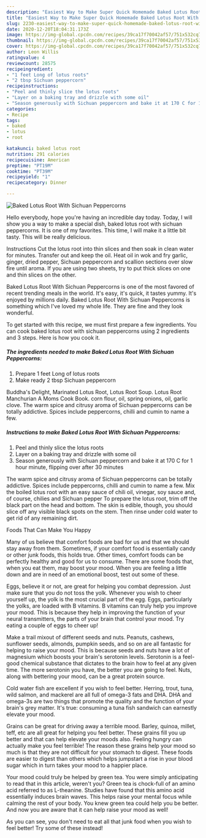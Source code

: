 ```yaml
---
description: "Easiest Way to Make Super Quick Homemade Baked Lotus Root With Sichuan Peppercorns"
title: "Easiest Way to Make Super Quick Homemade Baked Lotus Root With Sichuan Peppercorns"
slug: 2230-easiest-way-to-make-super-quick-homemade-baked-lotus-root-with-sichuan-peppercorns
date: 2020-12-20T18:04:31.173Z
image: https://img-global.cpcdn.com/recipes/39ca17f70042af57/751x532cq70/baked-lotus-root-with-sichuan-peppercorns-recipe-main-photo.jpg
thumbnail: https://img-global.cpcdn.com/recipes/39ca17f70042af57/751x532cq70/baked-lotus-root-with-sichuan-peppercorns-recipe-main-photo.jpg
cover: https://img-global.cpcdn.com/recipes/39ca17f70042af57/751x532cq70/baked-lotus-root-with-sichuan-peppercorns-recipe-main-photo.jpg
author: Leon Willis
ratingvalue: 4
reviewcount: 28575
recipeingredient:
- "1 feet Long of lotus roots"
- "2 tbsp Sichuan peppercorn"
recipeinstructions:
- "Peel and thinly slice the lotus roots"
- "Layer on a baking tray and drizzle with some oil"
- "Season generously with Sichuan peppercorn and bake it at 170 C for 1 hour minute, flipping over after 30 minutes"
categories:
- Recipe
tags:
- baked
- lotus
- root

katakunci: baked lotus root 
nutrition: 291 calories
recipecuisine: American
preptime: "PT19M"
cooktime: "PT39M"
recipeyield: "1"
recipecategory: Dinner

---
```



![Baked Lotus Root With Sichuan Peppercorns](https://img-global.cpcdn.com/recipes/39ca17f70042af57/751x532cq70/baked-lotus-root-with-sichuan-peppercorns-recipe-main-photo.jpg)

Hello everybody, hope you're having an incredible day today. Today, I will show you a way to make a special dish, baked lotus root with sichuan peppercorns. It is one of my favorites. This time, I will make it a little bit tasty. This will be really delicious.

Instructions Cut the lotus root into thin slices and then soak in clean water for minutes. Transfer out and keep the oil. Heat oil in wok and fry garlic, ginger, dried pepper, Sichuan peppercorn and scallion sections over slow fire until aroma. If you are using two sheets, try to put thick slices on one and thin slices on the other.

Baked Lotus Root With Sichuan Peppercorns is one of the most favored of recent trending meals in the world. It's easy, it's quick, it tastes yummy. It's enjoyed by millions daily. Baked Lotus Root With Sichuan Peppercorns is something which I've loved my whole life. They are fine and they look wonderful.


To get started with this recipe, we must first prepare a few ingredients. You can cook baked lotus root with sichuan peppercorns using 2 ingredients and 3 steps. Here is how you cook it.

<!--inarticleads1-->

##### The ingredients needed to make Baked Lotus Root With Sichuan Peppercorns:

1. Prepare 1 feet Long of lotus roots
1. Make ready 2 tbsp Sichuan peppercorn


Buddha&#39;s Delight, Marinated Lotus Root, Lotus Root Soup. Lotus Root Manchurian A Moms Cook Book. corn flour, oil, spring onions, oil, garlic clove. The warm spice and citrusy aroma of Sichuan peppercorns can be totally addictive. Spices include peppercorns, chilli and cumin to name a few. 

<!--inarticleads2-->

##### Instructions to make Baked Lotus Root With Sichuan Peppercorns:

1. Peel and thinly slice the lotus roots
1. Layer on a baking tray and drizzle with some oil
1. Season generously with Sichuan peppercorn and bake it at 170 C for 1 hour minute, flipping over after 30 minutes


The warm spice and citrusy aroma of Sichuan peppercorns can be totally addictive. Spices include peppercorns, chilli and cumin to name a few. Mix the boiled lotus root with an easy sauce of chili oil, vinegar, soy sauce and, of course, chilies and Sichuan pepper To prepare the lotus root, trim off the black part on the head and bottom. The skin is edible, though, you should slice off any visible black spots on the stem. Then rinse under cold water to get rid of any remaining dirt. 

Foods That Can Make You Happy


Many of us believe that comfort foods are bad for us and that we should stay away from them. Sometimes, if your comfort food is essentially candy or other junk foods, this holds true. Other times, comfort foods can be perfectly healthy and good for us to consume. There are some foods that, when you eat them, may boost your mood. When you are feeling a little down and are in need of an emotional boost, test out some of these.

Eggs, believe it or not, are great for helping you combat depression. Just make sure that you do not toss the yolk. Whenever you wish to cheer yourself up, the yolk is the most crucial part of the egg. Eggs, particularly the yolks, are loaded with B vitamins. B vitamins can truly help you improve your mood. This is because they help in improving the function of your neural transmitters, the parts of your brain that control your mood. Try eating a couple of eggs to cheer up!

Make a trail mixout of different seeds and nuts. Peanuts, cashews, sunflower seeds, almonds, pumpkin seeds, and so on are all fantastic for helping to raise your mood. This is because seeds and nuts have a lot of magnesium which boosts your brain's serotonin levels. Serotonin is a feel-good chemical substance that dictates to the brain how to feel at any given time. The more serotonin you have, the better you are going to feel. Nuts, along with bettering your mood, can be a great protein source.

Cold water fish are excellent if you wish to feel better. Herring, trout, tuna, wild salmon, and mackerel are all full of omega-3 fats and DHA. DHA and omega-3s are two things that promote the quality and the function of your brain's grey matter. It's true: consuming a tuna fish sandwich can earnestly elevate your mood. 

Grains can be great for driving away a terrible mood. Barley, quinoa, millet, teff, etc are all great for helping you feel better. These grains fill you up better and that can help elevate your moods also. Feeling hungry can actually make you feel terrible! The reason these grains help your mood so much is that they are not difficult for your stomach to digest. These foods are easier to digest than others which helps jumpstart a rise in your blood sugar which in turn takes your mood to a happier place.

Your mood could truly be helped by green tea. You were simply anticipating to read that in this article, weren't you? Green tea is chock-full of an amino acid referred to as L-theanine. Studies have found that this amino acid essentially induces brain waves. This helps raise your mental focus while calming the rest of your body. You knew green tea could help you be better. And now you are aware that it can help raise your mood as well!

As you can see, you don't need to eat all that junk food when you wish to feel better! Try some of these instead!

